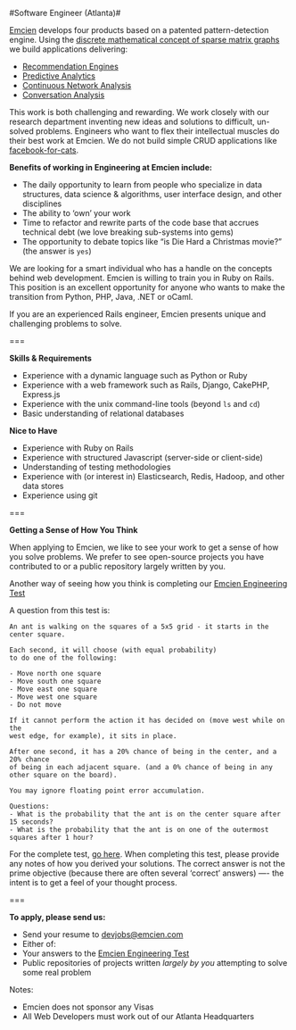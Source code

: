 #Software Engineer (Atlanta)#

[Emcien](http://emcien.com) develops four products based on a patented pattern-detection engine. Using the [discrete mathematical concept of sparse matrix graphs](http://emcien.com/technology/) we build applications delivering:
  
  * [Recommendation Engines](http://emcien.com/use-cases/recommendation-engine/) 
  * [Predictive Analytics](http://emcien.com/use-cases/predictive-analytics/)
  * [Continuous Network Analysis](http://emcien.com/use-cases/continuous-network-analysis/)
  * [Conversation Analysis](http://emcien.com/use-cases/conversation-analysis/)

This work is both challenging and rewarding. We work closely with our research department inventing new ideas and solutions to difficult, un-solved problems. Engineers who want to flex their intellectual muscles do their best work at Emcien. We do not build simple CRUD applications like [facebook-for-cats](http://catmoji.com).

**Benefits of working in Engineering at Emcien include:**

  * The daily opportunity to learn from people who specialize in data structures, data science & algorithms, user interface design, and other disciplines
  * The ability to ‘own’ your work
  * Time to refactor and rewrite parts of the code base that accrues technical debt (we love breaking sub-systems into gems)
  * The opportunity to debate topics like “is Die Hard a Christmas movie?” (the answer is `yes`)

We are looking for a smart individual who has a handle on the concepts behind web development. Emcien is willing to train you in Ruby on Rails. This position is an excellent opportunity for anyone who wants to make the transition from Python, PHP, Java, .NET or oCaml.

If you are an experienced Rails engineer, Emcien presents unique and challenging problems to solve.

===

**Skills & Requirements**
  * Experience with a dynamic language such as Python or Ruby
  * Experience with a web framework such as Rails, Django, CakePHP, Express.js
  * Experience with the unix command-line tools (beyond `ls` and `cd`)
  * Basic understanding of relational databases

**Nice to Have**
  * Experience with Ruby on Rails
  * Experience with structured Javascript (server-side or client-side)
  * Understanding of testing methodologies
  * Experience with (or interest in) Elasticsearch, Redis, Hadoop, and other data stores
  * Experience using git

===

**Getting a Sense of How You Think**

When applying to Emcien, we like to see your work to get a sense of how you solve problems. We prefer to see open-source projects you have contributed to or a public repository largely written by you.

Another way of seeing how you think is completing our [Emcien Engineering Test](https://github.com/emcien/jobs/blob/master/engineering-test.md)

A question from this test is:

```
An ant is walking on the squares of a 5x5 grid - it starts in the center square.

Each second, it will choose (with equal probability)
to do one of the following:

- Move north one square
- Move south one square
- Move east one square
- Move west one square
- Do not move

If it cannot perform the action it has decided on (move west while on the 
west edge, for example), it sits in place.

After one second, it has a 20% chance of being in the center, and a 20% chance
of being in each adjacent square. (and a 0% chance of being in any
other square on the board).

You may ignore floating point error accumulation.

Questions:
- What is the probability that the ant is on the center square after 15 seconds?
- What is the probability that the ant is on one of the outermost squares after 1 hour?
```

For the complete test, [go here](https://github.com/emcien/jobs/blob/master/engineering-test.md). When completing this test, please provide any notes of how you derived your solutions. The correct answer is not the prime objective (because there are often several ‘correct’ answers) —- the intent is to get a feel of your thought process.

===

**To apply, please send us:**
  * Send your resume to devjobs@emcien.com
  * Either of:
   * Your answers to the [Emcien Engineering Test](https://github.com/emcien/jobs/blob/master/engineering-test.md)
   * Public repositories of projects written _largely by you_ attempting to solve some real problem

Notes:
  * Emcien does not sponsor any Visas
  * All Web Developers must work out of our Atlanta Headquarters
